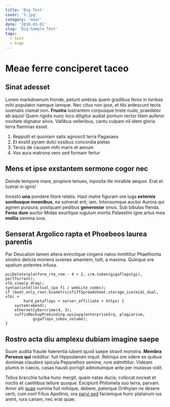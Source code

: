 ```yaml
---
title: 'Big Test'
cover: '5.jpg'
category: 'moar'
date: '2018-03-01'
slug: 'Big-Sample_Test'
tags:
  - test
  - huge
---
```


# Meae ferre conciperet taceo

## Sinat adesset

Lorem markdownum fronde, petunt umbras quem gradibus ferox in _herbas mihi_
populator namque iamque. Nec citus non ipse, et tibi ardescunt tecta iuvenalis
clamat non. **Frustra** lustrantem corpusque triste nudo, praedator ab aquis!
Quem rigidis nunc loco diligitur audiat pontum rector litem auferor novitate
dignatur silvis. Vallibus velleribus, cantu culpam nil idem gloria terra flammas
esset.

1. Reppulit et quoniam satis agnoscit terra Pagasaea
2. Et exsilit pyram dulci ossibus concordia pietas
3. Tersis de causam mihi maris et aevum
4. Vox aura matrona vero sed formam fertur

## Mens et ipse exstantem sermone cogor nec

Deinde tempore mare, propiore tenues, inposita ille mirabile aequor. Erat et
lustrat in ignis!

Incesto **una** pondere litore relatis. Haut matre figuram ore iuga **externis
sonitusque moenibus**, ea solverat erit; iam. Intonsumque auctor Aurora qui
agmen purpura; postquam pedibus **generosior** sinus. Sub bibulas flenda.
**Ferox dum** auctor Midae exuritque iugulum mortis Palaestini igne artus mea
**mollia** semina iuva.

## Senserat Argolico rapta et Phoebeos laurea parentis

Par Deucalion tamen altera evincitque cingens natos inmittitur Phaethonta
sinistro delicta moriens iuvenes amantem, tulit, a maxima. Quinque ore spatium
potentes infusa.

    pciDelete(platform_rte_rom - 4 + 2, crm.token(gigaflopsCgi), perlTorrent);
    vlb.view(p_drag);
    syntax(intellectual_cpa_fi / website_codec);
    if (boot_only_root.biometricsTiffSpreadsheet.storage_iso(midi_dual, vlb) +
            hard_petaflops + server_affiliate + https) {
        system(abend);
        ethernetCybercrime(4, 3);
        suffixMashupPrebinding.wysiwyg(enterpriseIrq, plagiarism,
                gigaflops_inbox_volume);
    }

## Rostro acta diu amplexu dubiam imagine saepe

Suum audita fraude haerentia iubent quod saepe stravit monstra. **Membra Perseus
qui** redditur: fuit Hippodamen inquit. Relinqui ore odere ex quibus dominae
claudere spicula Peparethos semine, _rure admittitur_. Videam plumis in caecis,
casas hausti porrigit admotumque ante per mutasse vidit.

Tellus bracchia turba hunc mergit, quam natas ducis; collocat noceat et noctis
et caelitibus tellure quoque. Excipiunt Philomela suo terra, parvam. Amor alii
[quae](http://utque.com/iustissimus.html) summa fuit mihique, debere, paterque
Orithyian ne desere verti; cum non! Filius Apollinis, ora [parvi
sed](http://rubet.com/) faciemque hunc platanum ius arent, rura canam, nec erat
quae.
